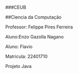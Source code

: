 ###CEUB

##Ciencia da Computação

Professor: Felippe Pires Ferreira

Aluno:Enzo Gazolla Nagano

Aluno: Flavio

Matricula: 22401710

Projeto Java